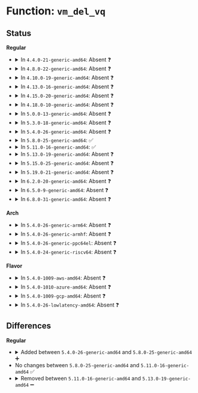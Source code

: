 # Function: <code>vm_del_vq</code>

## Status
<b>Regular</b>
<ul>
<li>
<details>
<summary>In <code>4.4.0-21-generic-amd64</code>: Absent ❓</summary>

```json
{
  "name": "vm_del_vq",
  "collision_type": "Unique Static",
  "inline_type": "Full",
  "funcs": [
    {
      "addr": 18446744071583827467,
      "name": "vm_del_vq",
      "external": false,
      "loc": "drivers/virtio/virtio_mmio.c:321",
      "file": "drivers/virtio/virtio_mmio.c",
      "inline": "not declared, inlined",
      "caller_inline": [
        "drivers/virtio/virtio_mmio.c:vm_del_vqs"
      ],
      "caller_func": []
    }
  ],
  "symbols": []
}
```
</details>
</li>
<li>
<details>
<summary>In <code>4.8.0-22-generic-amd64</code>: Absent ❓</summary>

```json
{
  "name": "vm_del_vq",
  "collision_type": "Unique Static",
  "inline_type": "Full",
  "funcs": [
    {
      "addr": 18446744071584156750,
      "name": "vm_del_vq",
      "external": false,
      "loc": "drivers/virtio/virtio_mmio.c:315",
      "file": "drivers/virtio/virtio_mmio.c",
      "inline": "not declared, inlined",
      "caller_inline": [
        "drivers/virtio/virtio_mmio.c:vm_del_vqs"
      ],
      "caller_func": []
    }
  ],
  "symbols": []
}
```
</details>
</li>
<li>
<details>
<summary>In <code>4.10.0-19-generic-amd64</code>: Absent ❓</summary>

```json
{
  "name": "vm_del_vq",
  "collision_type": "Unique Static",
  "inline_type": "Full",
  "funcs": [
    {
      "addr": 18446744071584337342,
      "name": "vm_del_vq",
      "external": false,
      "loc": "drivers/virtio/virtio_mmio.c:316",
      "file": "drivers/virtio/virtio_mmio.c",
      "inline": "not declared, inlined",
      "caller_inline": [
        "drivers/virtio/virtio_mmio.c:vm_del_vqs"
      ],
      "caller_func": []
    }
  ],
  "symbols": []
}
```
</details>
</li>
<li>
<details>
<summary>In <code>4.13.0-16-generic-amd64</code>: Absent ❓</summary>

```json
{
  "name": "vm_del_vq",
  "collision_type": "Unique Static",
  "inline_type": "Full",
  "funcs": [
    {
      "addr": 18446744071584418267,
      "name": "vm_del_vq",
      "external": false,
      "loc": "drivers/virtio/virtio_mmio.c:316",
      "file": "drivers/virtio/virtio_mmio.c",
      "inline": "not declared, inlined",
      "caller_inline": [
        "drivers/virtio/virtio_mmio.c:vm_del_vqs"
      ],
      "caller_func": []
    }
  ],
  "symbols": []
}
```
</details>
</li>
<li>
<details>
<summary>In <code>4.15.0-20-generic-amd64</code>: Absent ❓</summary>

```json
{
  "name": "vm_del_vq",
  "collision_type": "Unique Static",
  "inline_type": "Full",
  "funcs": [
    {
      "addr": 18446744071584825819,
      "name": "vm_del_vq",
      "external": false,
      "loc": "drivers/virtio/virtio_mmio.c:316",
      "file": "drivers/virtio/virtio_mmio.c",
      "inline": "not declared, inlined",
      "caller_inline": [
        "drivers/virtio/virtio_mmio.c:vm_del_vqs"
      ],
      "caller_func": []
    }
  ],
  "symbols": []
}
```
</details>
</li>
<li>
<details>
<summary>In <code>4.18.0-10-generic-amd64</code>: Absent ❓</summary>

```json
{
  "name": "vm_del_vq",
  "collision_type": "Unique Static",
  "inline_type": "Full",
  "funcs": [
    {
      "addr": 18446744071585056246,
      "name": "vm_del_vq",
      "external": false,
      "loc": "drivers/virtio/virtio_mmio.c:316",
      "file": "drivers/virtio/virtio_mmio.c",
      "inline": "not declared, inlined",
      "caller_inline": [
        "drivers/virtio/virtio_mmio.c:vm_del_vqs"
      ],
      "caller_func": []
    }
  ],
  "symbols": []
}
```
</details>
</li>
<li>
<details>
<summary>In <code>5.0.0-13-generic-amd64</code>: Absent ❓</summary>

```json
{
  "name": "vm_del_vq",
  "collision_type": "Unique Static",
  "inline_type": "Full",
  "funcs": [
    {
      "addr": 18446744071585165766,
      "name": "vm_del_vq",
      "external": false,
      "loc": "drivers/virtio/virtio_mmio.c:316",
      "file": "drivers/virtio/virtio_mmio.c",
      "inline": "not declared, inlined",
      "caller_inline": [
        "drivers/virtio/virtio_mmio.c:vm_del_vqs"
      ],
      "caller_func": []
    }
  ],
  "symbols": []
}
```
</details>
</li>
<li>
<details>
<summary>In <code>5.3.0-18-generic-amd64</code>: Absent ❓</summary>

```json
{
  "name": "vm_del_vq",
  "collision_type": "Unique Static",
  "inline_type": "Full",
  "funcs": [
    {
      "addr": 18446744071585378292,
      "name": "vm_del_vq",
      "external": false,
      "loc": "drivers/virtio/virtio_mmio.c:312",
      "file": "drivers/virtio/virtio_mmio.c",
      "inline": "not declared, inlined",
      "caller_inline": [
        "drivers/virtio/virtio_mmio.c:vm_del_vqs"
      ],
      "caller_func": []
    }
  ],
  "symbols": []
}
```
</details>
</li>
<li>
<details>
<summary>In <code>5.4.0-26-generic-amd64</code>: Absent ❓</summary>

```json
{
  "name": "vm_del_vq",
  "collision_type": "Unique Static",
  "inline_type": "Full",
  "funcs": [
    {
      "addr": 18446744071585518772,
      "name": "vm_del_vq",
      "external": false,
      "loc": "drivers/virtio/virtio_mmio.c:312",
      "file": "drivers/virtio/virtio_mmio.c",
      "inline": "not declared, inlined",
      "caller_inline": [
        "drivers/virtio/virtio_mmio.c:vm_del_vqs"
      ],
      "caller_func": []
    }
  ],
  "symbols": []
}
```
</details>
</li>
<li>
<details>
<summary>In <code>5.8.0-25-generic-amd64</code>: ✅</summary>

```c
void vm_del_vq(struct virtqueue * vq)
```

```json
{
  "name": "vm_del_vq",
  "collision_type": "Unique Static",
  "inline_type": "No",
  "funcs": [
    {
      "addr": 18446744071586235744,
      "name": "vm_del_vq",
      "external": false,
      "loc": "drivers/virtio/virtio_mmio.c:312",
      "file": "drivers/virtio/virtio_mmio.c",
      "inline": "seen, unknown",
      "caller_inline": [],
      "caller_func": [
        "drivers/virtio/virtio_mmio.c:vm_find_vqs"
      ]
    }
  ],
  "symbols": [
    {
      "addr": 18446744071586235744,
      "name": "vm_del_vq",
      "section": ".text",
      "bind": "STB_LOCAL",
      "size": 182
    }
  ]
}
```
</details>
</li>
<li>
<details>
<summary>In <code>5.11.0-16-generic-amd64</code>: ✅</summary>

```c
void vm_del_vq(struct virtqueue * vq)
```

```json
{
  "name": "vm_del_vq",
  "collision_type": "Unique Static",
  "inline_type": "No",
  "funcs": [
    {
      "addr": 18446744071586354048,
      "name": "vm_del_vq",
      "external": false,
      "loc": "drivers/virtio/virtio_mmio.c:312",
      "file": "drivers/virtio/virtio_mmio.c",
      "inline": "seen, unknown",
      "caller_inline": [],
      "caller_func": [
        "drivers/virtio/virtio_mmio.c:vm_find_vqs"
      ]
    }
  ],
  "symbols": [
    {
      "addr": 18446744071586354048,
      "name": "vm_del_vq",
      "section": ".text",
      "bind": "STB_LOCAL",
      "size": 182
    }
  ]
}
```
</details>
</li>
<li>
<details>
<summary>In <code>5.13.0-19-generic-amd64</code>: Absent ❓</summary>

```json
{
  "name": "vm_del_vq",
  "collision_type": "Unique Static",
  "inline_type": "Full",
  "funcs": [
    {
      "addr": 18446744071586241412,
      "name": "vm_del_vq",
      "external": false,
      "loc": "drivers/virtio/virtio_mmio.c:312",
      "file": "drivers/virtio/virtio_mmio.c",
      "inline": "not declared, inlined",
      "caller_inline": [
        "drivers/virtio/virtio_mmio.c:vm_del_vqs"
      ],
      "caller_func": []
    }
  ],
  "symbols": []
}
```
</details>
</li>
<li>
<details>
<summary>In <code>5.15.0-25-generic-amd64</code>: Absent ❓</summary>

```json
{
  "name": "vm_del_vq",
  "collision_type": "Unique Static",
  "inline_type": "Full",
  "funcs": [
    {
      "addr": 18446744071586751492,
      "name": "vm_del_vq",
      "external": false,
      "loc": "drivers/virtio/virtio_mmio.c:312",
      "file": "drivers/virtio/virtio_mmio.c",
      "inline": "not declared, inlined",
      "caller_inline": [
        "drivers/virtio/virtio_mmio.c:vm_del_vqs"
      ],
      "caller_func": []
    }
  ],
  "symbols": []
}
```
</details>
</li>
<li>
<details>
<summary>In <code>5.19.0-21-generic-amd64</code>: Absent ❓</summary>

```json
{
  "name": "vm_del_vq",
  "collision_type": "Unique Static",
  "inline_type": "Full",
  "funcs": [
    {
      "addr": 18446744071588027411,
      "name": "vm_del_vq",
      "external": false,
      "loc": "drivers/virtio/virtio_mmio.c:318",
      "file": "drivers/virtio/virtio_mmio.c",
      "inline": "not declared, inlined",
      "caller_inline": [
        "drivers/virtio/virtio_mmio.c:vm_del_vqs"
      ],
      "caller_func": []
    }
  ],
  "symbols": []
}
```
</details>
</li>
<li>
<details>
<summary>In <code>6.2.0-20-generic-amd64</code>: Absent ❓</summary>

```json
{
  "name": "vm_del_vq",
  "collision_type": "Unique Static",
  "inline_type": "Full",
  "funcs": [
    {
      "addr": 18446744071589403619,
      "name": "vm_del_vq",
      "external": false,
      "loc": "drivers/virtio/virtio_mmio.c:318",
      "file": "drivers/virtio/virtio_mmio.c",
      "inline": "not declared, inlined",
      "caller_inline": [
        "drivers/virtio/virtio_mmio.c:vm_del_vqs"
      ],
      "caller_func": []
    }
  ],
  "symbols": []
}
```
</details>
</li>
<li>
<details>
<summary>In <code>6.5.0-9-generic-amd64</code>: Absent ❓</summary>

```json
{
  "name": "vm_del_vq",
  "collision_type": "Unique Static",
  "inline_type": "Full",
  "funcs": [
    {
      "addr": 18446744071589702579,
      "name": "vm_del_vq",
      "external": false,
      "loc": "drivers/virtio/virtio_mmio.c:329",
      "file": "drivers/virtio/virtio_mmio.c",
      "inline": "not declared, inlined",
      "caller_inline": [
        "drivers/virtio/virtio_mmio.c:vm_del_vqs"
      ],
      "caller_func": []
    }
  ],
  "symbols": []
}
```
</details>
</li>
<li>
<details>
<summary>In <code>6.8.0-31-generic-amd64</code>: Absent ❓</summary>

```json
{
  "name": "vm_del_vq",
  "collision_type": "Unique Static",
  "inline_type": "Full",
  "funcs": [
    {
      "addr": 18446744071590035491,
      "name": "vm_del_vq",
      "external": false,
      "loc": "drivers/virtio/virtio_mmio.c:329",
      "file": "drivers/virtio/virtio_mmio.c",
      "inline": "not declared, inlined",
      "caller_inline": [
        "drivers/virtio/virtio_mmio.c:vm_del_vqs"
      ],
      "caller_func": []
    }
  ],
  "symbols": []
}
```
</details>
</li>
</ul>
<b>Arch</b>
<ul>
<li>
<details>
<summary>In <code>5.4.0-26-generic-arm64</code>: Absent ❓</summary>

```json
{
  "name": "vm_del_vq",
  "collision_type": "Unique Static",
  "inline_type": "Full",
  "funcs": [
    {
      "addr": 18446603336498176120,
      "name": "vm_del_vq",
      "external": false,
      "loc": "drivers/virtio/virtio_mmio.c:312",
      "file": "drivers/virtio/virtio_mmio.c",
      "inline": "not declared, inlined",
      "caller_inline": [
        "drivers/virtio/virtio_mmio.c:vm_del_vqs"
      ],
      "caller_func": []
    }
  ],
  "symbols": []
}
```
</details>
</li>
<li>
<details>
<summary>In <code>5.4.0-26-generic-armhf</code>: Absent ❓</summary>

```json
{
  "name": "vm_del_vq",
  "collision_type": "Unique Static",
  "inline_type": "Full",
  "funcs": [
    {
      "addr": 3230941500,
      "name": "vm_del_vq",
      "external": false,
      "loc": "drivers/virtio/virtio_mmio.c:312",
      "file": "drivers/virtio/virtio_mmio.c",
      "inline": "not declared, inlined",
      "caller_inline": [
        "drivers/virtio/virtio_mmio.c:vm_del_vqs"
      ],
      "caller_func": []
    }
  ],
  "symbols": []
}
```
</details>
</li>
<li>
<details>
<summary>In <code>5.4.0-26-generic-ppc64el</code>: Absent ❓</summary>

```json
{
  "name": "vm_del_vq",
  "collision_type": "Unique Static",
  "inline_type": "Full",
  "funcs": [
    {
      "addr": 13835058055291409848,
      "name": "vm_del_vq",
      "external": false,
      "loc": "drivers/virtio/virtio_mmio.c:312",
      "file": "drivers/virtio/virtio_mmio.c",
      "inline": "not declared, inlined",
      "caller_inline": [
        "drivers/virtio/virtio_mmio.c:vm_del_vqs"
      ],
      "caller_func": []
    }
  ],
  "symbols": []
}
```
</details>
</li>
<li>
<details>
<summary>In <code>5.4.0-24-generic-riscv64</code>: Absent ❓</summary>

```json
{
  "name": "vm_del_vq",
  "collision_type": "Unique Static",
  "inline_type": "Full",
  "funcs": [
    {
      "addr": 18446743936275956810,
      "name": "vm_del_vq",
      "external": false,
      "loc": "drivers/virtio/virtio_mmio.c:312",
      "file": "drivers/virtio/virtio_mmio.c",
      "inline": "not declared, inlined",
      "caller_inline": [
        "drivers/virtio/virtio_mmio.c:vm_del_vqs"
      ],
      "caller_func": []
    }
  ],
  "symbols": []
}
```
</details>
</li>
</ul>
<b>Flavor</b>
<ul>
<li>
<details>
<summary>In <code>5.4.0-1009-aws-amd64</code>: Absent ❓</summary>

```json
{
  "name": "vm_del_vq",
  "collision_type": "Unique Static",
  "inline_type": "Full",
  "funcs": [
    {
      "addr": 18446744071585280852,
      "name": "vm_del_vq",
      "external": false,
      "loc": "drivers/virtio/virtio_mmio.c:312",
      "file": "drivers/virtio/virtio_mmio.c",
      "inline": "not declared, inlined",
      "caller_inline": [
        "drivers/virtio/virtio_mmio.c:vm_del_vqs"
      ],
      "caller_func": []
    }
  ],
  "symbols": []
}
```
</details>
</li>
<li>
<details>
<summary>In <code>5.4.0-1010-azure-amd64</code>: Absent ❓</summary>

```json
{
  "name": "vm_del_vq",
  "collision_type": "Unique Static",
  "inline_type": "Full",
  "funcs": [
    {
      "addr": 18446744071585233316,
      "name": "vm_del_vq",
      "external": false,
      "loc": "drivers/virtio/virtio_mmio.c:312",
      "file": "drivers/virtio/virtio_mmio.c",
      "inline": "not declared, inlined",
      "caller_inline": [
        "drivers/virtio/virtio_mmio.c:vm_del_vqs"
      ],
      "caller_func": []
    }
  ],
  "symbols": []
}
```
</details>
</li>
<li>
<details>
<summary>In <code>5.4.0-1009-gcp-amd64</code>: Absent ❓</summary>

```json
{
  "name": "vm_del_vq",
  "collision_type": "Unique Static",
  "inline_type": "Full",
  "funcs": [
    {
      "addr": 18446744071585469172,
      "name": "vm_del_vq",
      "external": false,
      "loc": "drivers/virtio/virtio_mmio.c:312",
      "file": "drivers/virtio/virtio_mmio.c",
      "inline": "not declared, inlined",
      "caller_inline": [
        "drivers/virtio/virtio_mmio.c:vm_del_vqs"
      ],
      "caller_func": []
    }
  ],
  "symbols": []
}
```
</details>
</li>
<li>
<details>
<summary>In <code>5.4.0-26-lowlatency-amd64</code>: Absent ❓</summary>

```json
{
  "name": "vm_del_vq",
  "collision_type": "Unique Static",
  "inline_type": "Full",
  "funcs": [
    {
      "addr": 18446744071585577348,
      "name": "vm_del_vq",
      "external": false,
      "loc": "drivers/virtio/virtio_mmio.c:312",
      "file": "drivers/virtio/virtio_mmio.c",
      "inline": "not declared, inlined",
      "caller_inline": [
        "drivers/virtio/virtio_mmio.c:vm_del_vqs"
      ],
      "caller_func": []
    }
  ],
  "symbols": []
}
```
</details>
</li>
</ul>

## Differences
<b>Regular</b>
<ul>
<li>
<details>
<summary>Added between <code>5.4.0-26-generic-amd64</code> and <code>5.8.0-25-generic-amd64</code> ➕</summary>

```c
void vm_del_vq(struct virtqueue * vq)
```
</details>
</li>
<li>
No changes between <code>5.8.0-25-generic-amd64</code> and <code>5.11.0-16-generic-amd64</code> ✅
</li>
<li>
<details>
<summary>Removed between <code>5.11.0-16-generic-amd64</code> and <code>5.13.0-19-generic-amd64</code> ➖</summary>

```c
void vm_del_vq(struct virtqueue * vq)
```
</details>
</li>
</ul>
